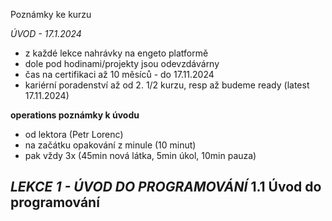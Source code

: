 Poznámky ke kurzu

*ÚVOD - 17.1.2024*
- z každé lekce nahrávky na engeto platformě
- dole pod hodinami/projekty jsou odevzdávárny
- čas na certifikaci až 10 měsíců - do 17.11.2024
- kariérní poradenství až od 2. 1/2 kurzu, resp až budeme ready (latest 17.11.2024)

**operations poznámky k úvodu**
- od lektora (Petr Lorenc)
- na začátku opakování z minule (10 minut)
- pak vždy 3x (45min nová látka, 5min úkol, 10min pauza)

*LEKCE 1 - ÚVOD DO PROGRAMOVÁNÍ*
**1.1 Úvod do programování**
-